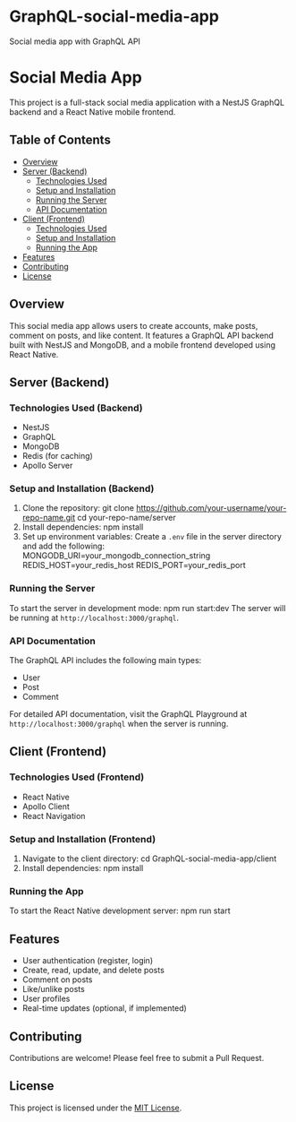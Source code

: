 # GraphQL-social-media-app
Social media app with GraphQL API

# Social Media App

This project is a full-stack social media application with a NestJS GraphQL backend and a React Native mobile frontend.

## Table of Contents

- [Overview](#overview)
- [Server (Backend)](#server-backend)
  - [Technologies Used](#technologies-used-backend)
  - [Setup and Installation](#setup-and-installation-backend)
  - [Running the Server](#running-the-server)
  - [API Documentation](#api-documentation)
- [Client (Frontend)](#client-frontend)
  - [Technologies Used](#technologies-used-frontend)
  - [Setup and Installation](#setup-and-installation-frontend)
  - [Running the App](#running-the-app)
- [Features](#features)
- [Contributing](#contributing)
- [License](#license)

## Overview

This social media app allows users to create accounts, make posts, comment on posts, and like content. It features a GraphQL API backend built with NestJS and MongoDB, and a mobile frontend developed using React Native.

## Server (Backend)

### Technologies Used (Backend)

- NestJS
- GraphQL
- MongoDB
- Redis (for caching)
- Apollo Server

### Setup and Installation (Backend)

1. Clone the repository: git clone https://github.com/your-username/your-repo-name.git cd your-repo-name/server
2. Install dependencies: npm install
3. Set up environment variables:
Create a `.env` file in the server directory and add the following:
MONGODB_URI=your_mongodb_connection_string
REDIS_HOST=your_redis_host
REDIS_PORT=your_redis_port

### Running the Server
To start the server in development mode: npm run start:dev
The server will be running at `http://localhost:3000/graphql`.

### API Documentation

The GraphQL API includes the following main types:

- User
- Post
- Comment

For detailed API documentation, visit the GraphQL Playground at `http://localhost:3000/graphql` when the server is running.

## Client (Frontend)

### Technologies Used (Frontend)

- React Native
- Apollo Client
- React Navigation

### Setup and Installation (Frontend)

1. Navigate to the client directory: cd GraphQL-social-media-app/client
2. Install dependencies: npm install

### Running the App

To start the React Native development server: npm run start

## Features

- User authentication (register, login)
- Create, read, update, and delete posts
- Comment on posts
- Like/unlike posts
- User profiles
- Real-time updates (optional, if implemented)

## Contributing

Contributions are welcome! Please feel free to submit a Pull Request.

## License

This project is licensed under the [MIT License](LICENSE).

